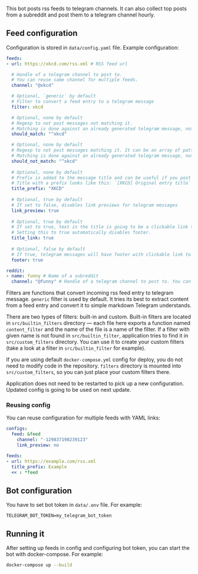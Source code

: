 This bot posts rss feeds to telegram channels.
It can also collect top posts from a subreddit and post them to a telegram channel hourly.

## Feed configuration

Configuration is stored in `data/config.yaml` file.
Example configuration:

```yaml
feeds:
- url: https://xkcd.com/rss.xml # RSS feed url

  # Handle of a telegram channel to post to.
  # You can reuse same channel for multiple feeds.
  channel: "@xkcd"

  # Optional, `generic` by default
  # Filter to convert a feed entry to a telegram message
  filter: xkcd

  # Optional, none by default
  # Regexp to not post messages not matching it.
  # Matching is done against an already generated telegram message, not source html provided in a feed entry.
  should_match: "^xkcd"

  # Optional, none by default
  # Regexp to not post messages matching it. It can be an array of patterns.
  # Matching is done against an already generated telegram message, not source html provided in a feed entry.
  should_not_match: "^xkcd"
  
  # Optional, none by default
  # Prefix is added to the message title and can be useful if you post multiple feeds to the same telegram channel
  # Title with a prefix looks like this: `[XKCD] Original entry title`
  title_prefix: "XKCD"
  
  # Optional, true by default
  # If set to false, disables link previews for telegram messages 
  link_preview: true
  
  # Optional, true by default
  # If set to true, text in the title is going to be a clickable link to an original post.
  # Setting this to true automatically disables footer.
  title_link: true
  
  # Optional, false by default
  # If true, telegram messages will have footer with clickable link to an original post
  footer: true

reddit:
- name: funny # Name of a subreddit
  channel: "@funny" # Handle of a telegram channel to post to. You can reuse same channel for multiple subreddits.
```

Filters are functions that convert incoming rss feed entry to telegram message.
`generic` filter is used by default.
It tries its best to extract content from a feed entry and convert it to simple markdown Telegram understands.

There are two types of filters: built-in and custom.
Built-in filters are located in `src/builtin_filters` directory — each file here exports a function named `content_filter` and the name of the file is a name of the filter.
If a filter with given name is not found in `src/builtin_filter`, application tries to find it in `src/custom_filters` directory.
You can use it to create your custom filters (take a look at a filter in `src/builtin_filter` for example).

If you are using default `docker-compose.yml` config for deploy, you do not need to modify code in the repository.
`filters` directory is mounted into `src/custom_filters`, so you can just place your custom filters there.

Application does not need to be restarted to pick up a new configuration.
Updated config is going to be used on next update.

### Reusing config

You can reuse configuration for multiple feeds with YAML links:

```yaml
configs:
  feed: &feed
    channel: "-129837198239123"
    link_preview: no

feeds:
- url: https://example.com/rss.xml
  title_prefix: Example
  << : *feed
```

## Bot configuration

You have to set bot token in `data/.env` file.
For example:

```dotenv
TELEGRAM_BOT_TOKEN=my_telegram_bot_token
```

## Running it

After setting up feeds in config and configuring bot token, you can start the bot with docker-compose.
For example:

```sh
docker-compose up --build
```
